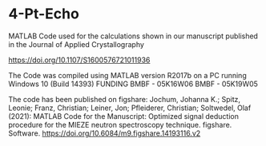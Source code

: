 # 4-Pt-Echo

MATLAB Code used for the calculations shown in our manuscript published in the Journal of Applied Crystallography

https://doi.org/10.1107/S1600576721011936

The Code was compiled using MATLAB version R2017b
on a PC running Windows 10 (Build 14393)
FUNDING
BMBF - 05K16W06
BMBF - 05K19W05

The code has been published on figshare:
Jochum, Johanna K.; Spitz, Leonie; Franz, Christian; Leiner, Jon; Pfleiderer, Christian; Soltwedel, Olaf (2021): MATLAB Code for the Manuscript: Optimized signal deduction procedure for the MIEZE neutron spectroscopy technique. figshare. Software. https://doi.org/10.6084/m9.figshare.14193116.v2
